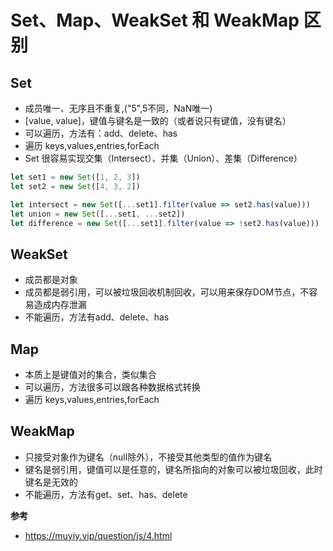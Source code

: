 # Set、Map、WeakSet 和 WeakMap 区别

## Set
- 成员唯一、无序且不重复,("5",5不同，NaN唯一)
- [value, value]，键值与键名是一致的（或者说只有键值，没有键名）
- 可以遍历，方法有：add、delete、has
- 遍历 keys,values,entries,forEach
- Set 很容易实现交集（Intersect）、并集（Union）、差集（Difference）
```javascript
let set1 = new Set([1, 2, 3])
let set2 = new Set([4, 3, 2])

let intersect = new Set([...set1].filter(value => set2.has(value)))
let union = new Set([...set1, ...set2])
let difference = new Set([...set1].filter(value => !set2.has(value)))
```
## WeakSet
- 成员都是对象
- 成员都是弱引用，可以被垃圾回收机制回收，可以用来保存DOM节点，不容易造成内存泄漏
- 不能遍历，方法有add、delete、has
## Map
- 本质上是键值对的集合，类似集合
- 可以遍历，方法很多可以跟各种数据格式转换
- 遍历 keys,values,entries,forEach
## WeakMap
- 只接受对象作为键名（null除外），不接受其他类型的值作为键名
- 键名是弱引用，键值可以是任意的，键名所指向的对象可以被垃圾回收，此时键名是无效的
- 不能遍历，方法有get、set、has、delete

**参考**
- <https://muyiy.vip/question/js/4.html>
